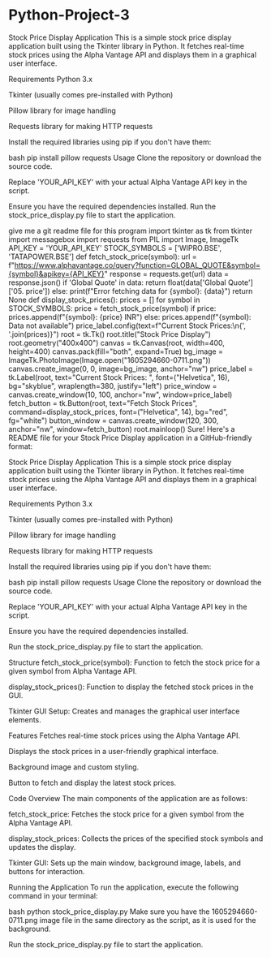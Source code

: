 # Python-Project-3
Stock Price Display Application
This is a simple stock price display application built using the Tkinter library in Python. It fetches real-time stock prices using the Alpha Vantage API and displays them in a graphical user interface.

Requirements
Python 3.x

Tkinter (usually comes pre-installed with Python)

Pillow library for image handling

Requests library for making HTTP requests

Install the required libraries using pip if you don't have them:

bash
pip install pillow requests
Usage
Clone the repository or download the source code.

Replace 'YOUR_API_KEY' with your actual Alpha Vantage API key in the script.

Ensure you have the required dependencies installed.
Run the stock_price_display.py file to start the application.

give me a git readme file for this program import tkinter as tk from tkinter import messagebox import requests from PIL import Image, ImageTk API_KEY = 'YOUR_API_KEY' STOCK_SYMBOLS = ['WIPRO.BSE', 'TATAPOWER.BSE'] def fetch_stock_price(symbol): url = f"https://www.alphavantage.co/query?function=GLOBAL_QUOTE&symbol={symbol}&apikey={API_KEY}" response = requests.get(url) data = response.json() if 'Global Quote' in data: return float(data['Global Quote']['05. price']) else: print(f"Error fetching data for {symbol}: {data}") return None def display_stock_prices(): prices = [] for symbol in STOCK_SYMBOLS: price = fetch_stock_price(symbol) if price: prices.append(f"{symbol}: {price} INR") else: prices.append(f"{symbol}: Data not available") price_label.config(text=f"Current Stock Prices:\n{', '.join(prices)}") root = tk.Tk() root.title("Stock Price Display") root.geometry("400x400") canvas = tk.Canvas(root, width=400, height=400) canvas.pack(fill="both", expand=True) bg_image = ImageTk.PhotoImage(Image.open("1605294660-0711.png")) canvas.create_image(0, 0, image=bg_image, anchor="nw") price_label = tk.Label(root, text="Current Stock Prices: ", font=("Helvetica", 16), bg="skyblue", wraplength=380, justify="left") price_window = canvas.create_window(10, 100, anchor="nw", window=price_label) fetch_button = tk.Button(root, text="Fetch Stock Prices", command=display_stock_prices, font=("Helvetica", 14), bg="red", fg="white") button_window = canvas.create_window(120, 300, anchor="nw", window=fetch_button) root.mainloop()
Sure! Here's a README file for your Stock Price Display application in a GitHub-friendly format:

Stock Price Display Application
This is a simple stock price display application built using the Tkinter library in Python. It fetches real-time stock prices using the Alpha Vantage API and displays them in a graphical user interface.

Requirements
Python 3.x

Tkinter (usually comes pre-installed with Python)

Pillow library for image handling

Requests library for making HTTP requests

Install the required libraries using pip if you don't have them:

bash
pip install pillow requests
Usage
Clone the repository or download the source code.

Replace 'YOUR_API_KEY' with your actual Alpha Vantage API key in the script.

Ensure you have the required dependencies installed.

Run the stock_price_display.py file to start the application.

Structure
fetch_stock_price(symbol): Function to fetch the stock price for a given symbol from Alpha Vantage API.

display_stock_prices(): Function to display the fetched stock prices in the GUI.

Tkinter GUI Setup: Creates and manages the graphical user interface elements.

Features
Fetches real-time stock prices using the Alpha Vantage API.

Displays the stock prices in a user-friendly graphical interface.

Background image and custom styling.

Button to fetch and display the latest stock prices.

Code Overview
The main components of the application are as follows:

fetch_stock_price: Fetches the stock price for a given symbol from the Alpha Vantage API.

display_stock_prices: Collects the prices of the specified stock symbols and updates the display.

Tkinter GUI: Sets up the main window, background image, labels, and buttons for interaction.

Running the Application
To run the application, execute the following command in your terminal:

bash
python stock_price_display.py
Make sure you have the 1605294660-0711.png image file in the same directory as the script, as it is used for the background.

Run the stock_price_display.py file to start the application.
